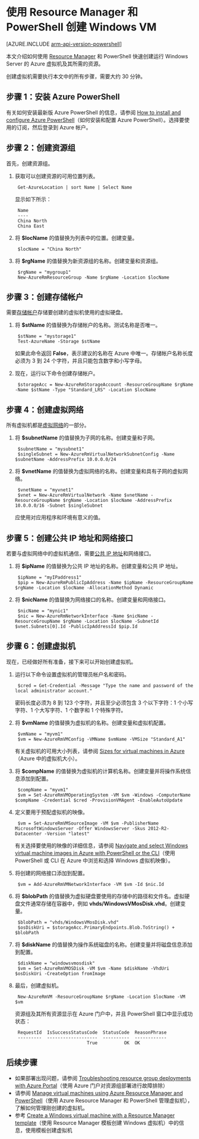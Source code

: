 <!-- ARM: tested -->


<properties
	pageTitle="使用 PowerShell 创建 Azure VM | Azure"
	description="使用 Azure PowerShell 和 Azure Resource Manager 轻松创建运行 Windows Server 的新 VM。"
	services="virtual-machines-windows"
	documentationCenter=""
	authors="davidmu1"
	manager="timlt"
	editor=""
	tags="azure-resource-manager"/>

<tags
	ms.service="virtual-machines-windows"
	ms.date="05/02/2016"
	wacn.date=""/>  


# 使用 Resource Manager 和 PowerShell 创建 Windows VM

[AZURE.INCLUDE [arm-api-version-powershell](../includes/arm-api-version-powershell.md)]

本文介绍如何使用 [Resource Manager](/documentation/articles/resource-group-overview) 和 PowerShell 快速创建运行 Windows Server 的 Azure 虚拟机及其所需的资源。

创建虚拟机需要执行本文中的所有步骤，需要大约 30 分钟。

## 步骤 1：安装 Azure PowerShell

有关如何安装最新版 Azure PowerShell 的信息，请参阅 [How to install and configure Azure PowerShell](/documentation/articles/powershell-install-configure)（如何安装和配置 Azure PowerShell）。选择要使用的订阅，然后登录到 Azure 帐户。
        
## 步骤 2：创建资源组

首先，创建资源组。

1. 获取可以创建资源的可用位置列表。

	    Get-AzureLocation | sort Name | Select Name
        
    显示如下所示：
    
        Name
        ----
        China North
        China East

2. 将 **$locName** 的值替换为列表中的位置。创建变量。

        $locName = "China North"
        
3. 将 **$rgName** 的值替换为新资源组的名称。创建变量和资源组。

        $rgName = "mygroup1"
        New-AzureRmResourceGroup -Name $rgName -Location $locName
    
## 步骤 3：创建存储帐户

需要[存储帐户](/documentation/articles/storage-introduction)存储要创建的虚拟机使用的虚拟硬盘。

1. 将 **$stName** 的值替换为存储帐户的名称。测试名称是否唯一。

        $stName = "mystorage1"
        Test-AzureName -Storage $stName

    如果此命令返回 **False**，表示建议的名称在 Azure 中唯一。存储帐户名称长度必须为 3 到 24 个字符，并且只能包含数字和小写字母。
    
2. 现在，运行以下命令创建存储帐户。
    
        $storageAcc = New-AzureRmStorageAccount -ResourceGroupName $rgName -Name $stName -Type "Standard_LRS" -Location $locName
        
## 步骤 4：创建虚拟网络

所有虚拟机都是[虚拟网络](/documentation/articles/virtual-networks-overview)的一部分。

1. 将 **$subnetName** 的值替换为子网的名称。创建变量和子网。
    	
        $subnetName = "mysubnet1"
        $singleSubnet = New-AzureRmVirtualNetworkSubnetConfig -Name $subnetName -AddressPrefix 10.0.0.0/24
        
2. 将 **$vnetName** 的值替换为虚拟网络的名称。创建变量和具有子网的虚拟网络。

        $vnetName = "myvnet1"
        $vnet = New-AzureRmVirtualNetwork -Name $vnetName -ResourceGroupName $rgName -Location $locName -AddressPrefix 10.0.0.0/16 -Subnet $singleSubnet
        
    应使用对应用程序和环境有意义的值。
        
## 步骤 5：创建公共 IP 地址和网络接口

若要与虚拟网络中的虚拟机通信，需要[公共 IP 地址](/documentation/articles/virtual-network-ip-addresses-overview-arm)和网络接口。

1. 将 **$ipName** 的值替换为公共 IP 地址的名称。创建变量和公共 IP 地址。

        $ipName = "myIPaddress1"
        $pip = New-AzureRmPublicIpAddress -Name $ipName -ResourceGroupName $rgName -Location $locName -AllocationMethod Dynamic
        
2. 将 **$nicName** 的值替换为网络接口的名称。创建变量和网络接口。

        $nicName = "mynic1"
        $nic = New-AzureRmNetworkInterface -Name $nicName -ResourceGroupName $rgName -Location $locName -SubnetId $vnet.Subnets[0].Id -PublicIpAddressId $pip.Id
        
## 步骤 6：创建虚拟机

现在，已经做好所有准备，接下来可以开始创建虚拟机。

1. 运行以下命令设置虚拟机的管理员帐户名和密码。

        $cred = Get-Credential -Message "Type the name and password of the local administrator account."
        
    密码长度必须为 8 到 123 个字符，并且至少必须包含 3 个以下字符：1 个小写字符、1 个大写字符、1 个数字和 1 个特殊字符。
        
2. 将 **$vmName** 的值替换为虚拟机的名称。创建变量和虚拟机配置。

        $vmName = "myvm1"
        $vm = New-AzureRmVMConfig -VMName $vmName -VMSize "Standard_A1"
        
    有关虚拟机的可用大小列表，请参阅 [Sizes for virtual machines in Azure](/documentation/articles/virtual-machines-windows-sizes)（Azure 中的虚拟机大小）。
    
3. 将 **$compName** 的值替换为虚拟机的计算机名称。创建变量并将操作系统信息添加到配置。

        $compName = "myvm1"
        $vm = Set-AzureRmVMOperatingSystem -VM $vm -Windows -ComputerName $compName -Credential $cred -ProvisionVMAgent -EnableAutoUpdate
        
4. 定义要用于预配虚拟机的映像。

        $vm = Set-AzureRmVMSourceImage -VM $vm -PublisherName MicrosoftWindowsServer -Offer WindowsServer -Skus 2012-R2-Datacenter -Version "latest"
        
    有关选择要使用的映像的详细信息，请参阅 [Navigate and select Windows virtual machine images in Azure with PowerShell or the CLI](/documentation/articles/virtual-machines-windows-cli-ps-findimage)（使用 PowerShell 或 CLI 在 Azure 中浏览和选择 Windows 虚拟机映像）。
        
5. 将创建的网络接口添加到配置。

        $vm = Add-AzureRmVMNetworkInterface -VM $vm -Id $nic.Id
        
6. 将 **$blobPath** 的值替换为虚拟硬盘要使用的存储中的路径和文件名。虚拟硬盘文件通常存储在容器中，例如 **vhds/WindowsVMosDisk.vhd**。创建变量。

        $blobPath = "vhds/WindowsVMosDisk.vhd"
        $osDiskUri = $storageAcc.PrimaryEndpoints.Blob.ToString() + $blobPath
        
7. 将 **$diskName** 的值替换为操作系统磁盘的名称。创建变量并将磁盘信息添加到配置。

        $diskName = "windowsvmosdisk"
        $vm = Set-AzureRmVMOSDisk -VM $vm -Name $diskName -VhdUri $osDiskUri -CreateOption fromImage
        
8. 最后，创建虚拟机。

        New-AzureRmVM -ResourceGroupName $rgName -Location $locName -VM $vm

    资源组及其所有资源显示在 Azure 门户中，并且 PowerShell 窗口中显示成功状态：

        RequestId  IsSuccessStatusCode  StatusCode  ReasonPhrase
        ---------  -------------------  ----------  ------------
                                  True          OK  OK
                                  
## 后续步骤

- 如果部署出现问题，请参阅 [Troubleshooting resource group deployments with Azure Portal](/documentation/articles/resource-manager-troubleshoot-deployments-portal)（使用 Azure 门户对资源组部署进行故障排除）
- 请参阅 [Manage virtual machines using Azure Resource Manager and PowerShell](/documentation/articles/virtual-machines-windows-ps-manage)（使用 Azure Resource Manager 和 PowerShell 管理虚拟机），了解如何管理刚创建的虚拟机。
- 参考 [Create a Windows virtual machine with a Resource Manager template](/documentation/articles/virtual-machines-windows-ps-template)（使用 Resource Manager 模板创建 Windows 虚拟机）中的信息，使用模板创建虚拟机

<!---HONumber=Mooncake_Quality_Review_1118_2016-->